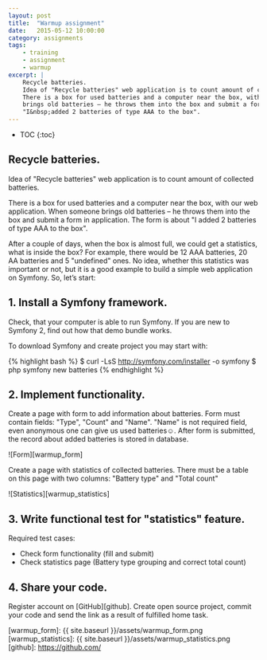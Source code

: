 ```yaml
---
layout: post
title:  "Warmup assignment"
date:   2015-05-12 10:00:00
category: assignments
tags:
    - training
    - assignment
    - warmup
excerpt: |
    Recycle batteries.
    Idea of "Recycle batteries" web application is to count amount of collected batteries.
    There is a box for used batteries and a computer near the box, with our web application. When someone
    brings old batteries – he throws them into the box and submit a form in application. The form is about
    "I&nbsp;added 2 batteries of type AAA to the box".
---
```

* TOC
{:toc}

## Recycle batteries.

Idea of "Recycle batteries" web application is to count amount of collected batteries.

There is a box for used batteries and a computer near the box, with our web application. When someone
brings old batteries – he throws them into the box and submit a form in application. The form is about
"I&nbsp;added 2 batteries of type AAA to the box".

After a couple of days, when the box is almost full, we could get a statistics, what is inside the box?
For example, there would be 12 AAA batteries, 20 AA batteries and 5 "undefined" ones. No idea,
whether this statistics was important or not, but it is a good example to build a simple web application on Symfony.
So, let’s start:

## 1. Install a Symfony framework.
 
Check, that your computer is able to run Symfony. If you are new to Symfony 2, find out how that demo bundle works.

To download Symfony and create project you may start with:

{% highlight bash %}
$ curl -LsS http://symfony.com/installer -o symfony
$ php symfony new batteries
{% endhighlight %}

## 2. Implement functionality.

Create a page with form to add information about batteries. 
Form must contain fields: "Type", "Count" and "Name". "Name" is not required field, even anonymous one can give us
used batteries☺. After form is submitted, the record about added batteries is stored in database.

![Form][warmup_form]

Create a page with statistics of collected batteries. There must be a table on this page with two columns:
"Battery type" and "Total count"

![Statistics][warmup_statistics]

## 3. Write functional test for "statistics" feature. 

Required test cases:
 
* Check form functionality (fill and submit)
* Check statistics page (Battery type grouping and correct total count)

## 4. Share your code.

Register account on [GitHub][github]. Create open source project, commit your code and send the link as a result of
fulfilled home task.

[warmup_form]:          {{ site.baseurl }}/assets/warmup_form.png
[warmup_statistics]:    {{ site.baseurl }}/assets/warmup_statistics.png
[github]:               https://github.com/